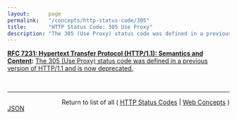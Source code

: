```yaml
---
layout:      page
permalink:   "/concepts/http-status-code/305"
title:       "HTTP Status Code: 305 Use Proxy"
description: "The 305 (Use Proxy) status code was defined in a previous version of HTTP/1.1 and is now deprecated."
---
```


**[RFC 7231: Hypertext Transfer Protocol (HTTP/1.1): Semantics and Content](/specs/IETF/RFC/7231 "The Hypertext Transfer Protocol (HTTP) is an application-level protocol for distributed, collaborative, hypertext information systems. This document defines the semantics of HTTP/1.1 messages as expressed by request methods, request header fields, response status codes, and response header fields, along with the payload of messages (metadata and body content) and mechanisms for content negotiation."):** [The 305 (Use Proxy) status code was defined in a previous version of HTTP/1.1 and is now deprecated.](http://tools.ietf.org/html/rfc7231#section-6.4.5 "Read documentation for HTTP Status Code &#34;305&#34;")

<br/>
<hr/>

<p style="float : left"><a href="./305.json" title="JSON representing this particular Web Concept value">JSON</a></p>
<p style="text-align: right">Return to list of all ( <a href="../http-status-codes">HTTP Status Codes</a> | <a href="../">Web Concepts</a> )</p>
